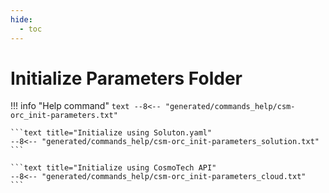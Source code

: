 ```yaml
---
hide:
  - toc
---
```

# Initialize Parameters Folder

!!! info "Help command"
    ```text
    --8<-- "generated/commands_help/csm-orc_init-parameters.txt"
    ```

    ```text title="Initialize using Soluton.yaml"
    --8<-- "generated/commands_help/csm-orc_init-parameters_solution.txt"
    ```

    ```text title="Initialize using CosmoTech API"
    --8<-- "generated/commands_help/csm-orc_init-parameters_cloud.txt"
    ```

